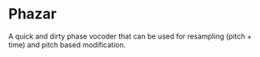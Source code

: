 # Phazar
A quick and dirty phase vocoder that can be used for resampling (pitch + time) 
and pitch based modification. 